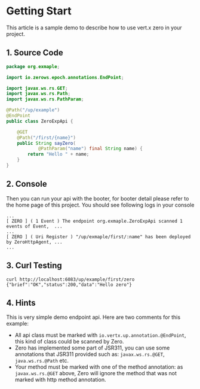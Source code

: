 # Getting Start

This article is a sample demo to describe how to use vert.x zero in your project.

## 1. Source Code

```java
package org.exmaple;

import io.zerows.epoch.annotations.EndPoint;

import javax.ws.rs.GET;
import javax.ws.rs.Path;
import javax.ws.rs.PathParam;

@Path("/up/example")
@EndPoint
public class ZeroExpApi {

    @GET
    @Path("/first/{name}")
    public String sayZero(
            @PathParam("name") final String name) {
        return "Hello " + name;
    }
}
```

## 2. Console

Then you can run your api with the booter, for booter detail please refer to the home page of this project. You should
see following logs in your console

```
...
[ ZERO ] ( 1 Event ) The endpoint org.exmaple.ZeroExpApi scanned 1 events of Event,  ...
...
[ ZERO ] ( Uri Register ) "/up/exmaple/first/:name" has been deployed by ZeroHttpAgent, ...
...
```

## 3. Curl Testing

```
curl http://localhost:6083/up/example/first/zero
{"brief":"OK","status":200,"data":"Hello zero"}
```

## 4. Hints

This is very simple demo endpoint api. Here are two comments for this example:

* All api class must be marked with `io.vertx.up.annotation.@EndPoint`, this kind of class could be scanned by Zero.
* Zero has implemented some part of JSR311, you can use some annotations that JSR311 provided such
  as: `javax.ws.rs.@GET`, `java.ws.rs.@Path` etc.
* Your method must be marked with one of the method annotation: as `javax.ws.rs.@GET` above, Zero will ignore the method
  that was not marked with http method annotation.


